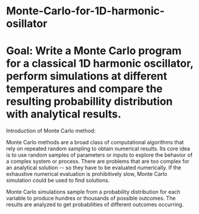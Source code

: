 # Monte-Carlo-for-1D-harmonic-osillator

# Goal: Write a  Monte Carlo program for a classical 1D harmonic oscillator, perform simulations at different temperatures and compare the resulting probabillity distribution with analytical results.

Introduction of Monte Carlo method:

Monte Carlo methods are a broad class of computational algorithms that rely on repeated random sampling to obtain numerical results. Its core idea is to use random samples of parameters or inputs to explore the behavior of a complex system or process. There are problems that are too complex for an analytical solution -- so they have to be evaluated numerically. If the exhaustive numerical evaluation is prohibitively slow, Monte Carlo simulation could be used to find solutions.

Monte Carlo simulations sample from a probability distribution for each variable to produce hundres or thousands of possible outcomes. The results are analyzed to get probabilities of different outcomes occurring.


